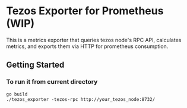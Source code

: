 # Tezos Exporter for Prometheus (WIP)

This is a metrics exporter that queries tezos node's RPC API, calculates
metrics, and exports them via HTTP for prometheus consumption.

## Getting Started

### To run it from current directory

```
go build
./tezos_exporter -tezos-rpc http://your_tezos_node:8732/ 
```


